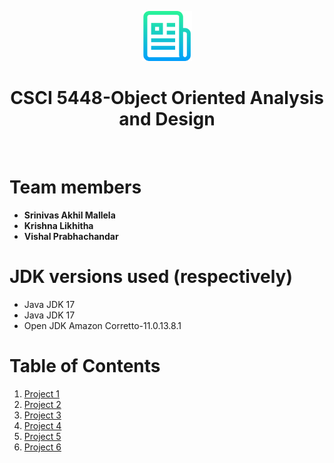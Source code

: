 <div align="center">
  <p>
    <img src="Resources/logo.png" alt="Logo" width="80" height="80">
  </p>

  <h1 align="center">CSCI 5448-Object Oriented Analysis and Design</h1>
<br>

</div>


# Team members

- **Srinivas Akhil Mallela**
- **Krishna Likhitha**
- **Vishal Prabhachandar**


# JDK versions used (respectively)

- Java JDK 17
- Java JDK 17
- Open JDK Amazon Corretto-11.0.13.8.1


# Table of Contents

1. [Project 1](https://github.com/vishalprabha/CSCI5448-OOAD/tree/main/Projects/Project1)
2. [Project 2](https://github.com/vishalprabha/CSCI5448-OOAD/tree/main/Projects/Project2)
3. [Project 3](https://github.com/vishalprabha/CSCI5448-OOAD/tree/main/Projects/Project3)
4. [Project 4](https://github.com/vishalprabha/CSCI5448-OOAD/tree/main/Projects/Project4)
5. [Project 5](https://github.com/vishalprabha/CSCI5448-OOAD/tree/main/Projects/Project5)
6. [Project 6](https://github.com/vishalprabha/CSCI5448-OOAD/tree/main/Projects/Project6)
